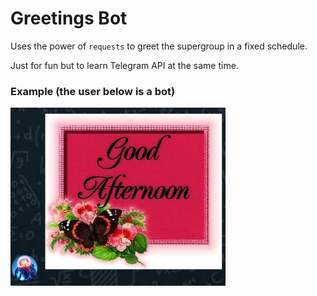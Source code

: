 # Greetings Bot
Uses the power of `requests` to greet the supergroup in a fixed schedule.

Just for fun but to learn Telegram API at the same time.

### Example (the user below is a bot)
![Example](assets/demo.png)